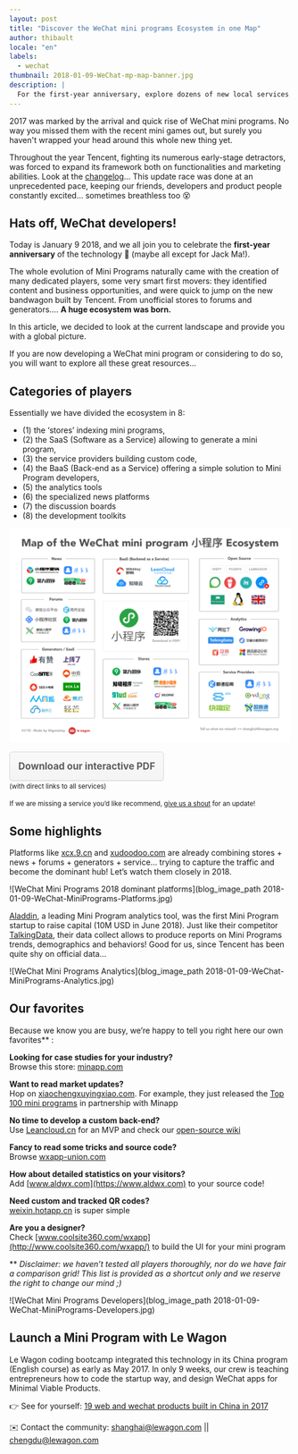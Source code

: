 ```yaml
---
layout: post
title: "Discover the WeChat mini programs Ecosystem in one Map"
author: thibault
locale: "en"
labels:
  - wechat
thumbnail: 2018-01-09-WeChat-mp-map-banner.jpg
description: |
  For the first-year anniversary, explore dozens of new local services and great resources
---
```


2017 was marked by the arrival and quick rise of WeChat mini programs. No way you missed them with the recent mini games out, but surely you haven't wrapped your head around this whole new thing yet.

Throughout the year Tencent, fighting its numerous early-stage detractors, was forced to expand its framework both on functionalities and marketing abilities. Look at the [changelog](https://mp.weixin.qq.com/debug/wxadoc/dev/devtools/uplog.html)... This update race was done at an unprecedented pace, keeping our friends, developers and product people constantly excited… sometimes breathless too 😵

## Hats off, WeChat developers!

Today is January 9 2018, and we all join you to celebrate the **first-year anniversary** of the technology 🎂 (maybe all except for Jack Ma!).

The whole evolution of Mini Programs naturally came with the creation of many dedicated players, some very smart first movers: they identified content and business opportunities, and were quick to jump on the new bandwagon built by Tencent. From unofficial stores to forums and generators…. **A huge ecosystem was born.**

In this article, we decided to look at the current landscape and provide you with a global picture.

If you are now developing a WeChat mini program or considering to do so, you will want to explore all these great resources…

## Categories of players

Essentially we have divided the ecosystem in 8:

- (1) the ‘stores’ indexing mini programs,
- (2) the SaaS (Software as a Service) allowing to generate a mini program,
- (3) the service providers building custom code,
- (4) the BaaS (Back-end as a Service) offering a simple solution to Mini Program developers,
- (5) the analytics tools
- (6) the specialized news platforms
- (7) the discussion boards
- (8) the development toolkits

<style>
.cta-map {
  font-weight: 700;
  font-size: 17px;
  padding: 15px;
  border: 1px solid #c6c6c6;
  margin-top: 0px;
  display: inline-block;
  border: 1px solid #c6c6c6;
  border-radius: 5px;
  margin-top: 0px;
  display: inline-block;
  -webkit-box-shadow: 0 1px 1px rgba(0, 0, 0, 0.1);
  box-shadow: 0 1px 1px rgba(0, 0, 0, 0.1);
  opacity: 0.7;
  background-image: -webkit-gradient(linear, left top, left bottom, from(#f8f8f8), to(#f1f1f1));
  background-image: linear-gradient(top, #f8f8f8, #f1f1f1);
  text-decoration: none!important;
}
</style>

<a href="https://pan.baidu.com/s/1kW7EvLP">
  <img src="https://raw.githubusercontent.com/lewagon/www-images/master/blog/posts/2018-01-09-WeChat-MiniPrograms-Map.png" alt="WeChat Mini Programs 2018 services for developers">
</a>


<p class="text-center">
<a href="https://pan.baidu.com/s/1kW7EvLP" class="cta-map">Download our interactive PDF</a>
<br>
<small>(with direct links to all services)</small>
</p>

<small> If we are missing a service you’d like recommend, [give us a shout](https://www.lewagon.com/shanghai) for an update!</small>

## Some highlights

Platforms like [xcx.9.cn](http://xcx.9.cn/news) and [xudoodoo.com](http://www.xudoodoo.com/) are already combining stores + news + forums + generators + service… trying to capture the traffic and become the dominant hub! Let’s watch them closely in 2018.

![WeChat Mini Programs 2018 dominant platforms](blog_image_path 2018-01-09-WeChat-MiniPrograms-Platforms.jpg)

[Aladdin](https://www.aldwx.com/), a leading Mini Program analytics tool, was the first Mini Program startup to raise capital (10M USD in June 2018). Just like their competitor [TalkingData](https://www.talkingdata.com/weApp/weApp.jsp), their data collect allows to produce reports on Mini Programs trends, demographics and behaviors! Good for us, since Tencent has been quite shy on official data…

![WeChat Mini Programs Analytics](blog_image_path 2018-01-09-WeChat-MiniPrograms-Analytics.jpg)

## Our favorites

Because we know you are busy, we’re happy to tell you right here our own favorites** :

**Looking for case studies for your industry?**
<br>Browse this store: [minapp.com](https://minapp.com/miniapp/)

**Want to read market updates?**
<br>Hop on [xiaochengxuyingxiao.com](http://www.xiaochengxuyingxiao.com/). For example, they just released the [Top 100 mini programs](http://www.xiaochengxuyingxiao.com/?p=10068) in partnership with Minapp

**No time to develop a custom back-end?**
<br>Use [Leancloud.cn](https://leancloud.cn/) for an MVP and check our [open-source wiki](https://github.com/apelegri/wechat-miniprogram-wiki#leancloud-db)

**Fancy to read some tricks and source code?**
<br>Browse [wxapp-union.com](http://www.wxapp-union.com/)

**How about detailed statistics on your visitors?**
<br>Add [www.aldwx.com](https://www.aldwx.com) to your source code!

**Need custom and tracked QR codes?**
<br>[weixin.hotapp.cn](https://weixin.hotapp.cn/) is super simple

**Are you a designer?**
<br>Check [www.coolsite360.com/wxapp](http://www.coolsite360.com/wxapp/) to build the UI for your mini program


** *Disclaimer: we haven’t tested all players thoroughly, nor do we have fair a comparison grid! This list is provided as a shortcut only and we reserve the right to change our mind ;)*

![WeChat Mini Programs Developers](blog_image_path 2018-01-09-WeChat-MiniPrograms-Developers.jpg)

## Launch a Mini Program with Le Wagon

Le Wagon coding bootcamp integrated this technology in its China program (English course) as early as May 2017. In only 9 weeks, our crew is teaching entrepreneurs how to code the startup way, and design WeChat apps for Minimal Viable Products.

👉 See for yourself: [19 web and wechat products built in China in 2017](https://medium.com/le-wagon/19-web-and-wechat-products-built-in-china-this-year-2d30d2d74a00)

✉️ Contact the community: [shanghai@lewagon.com](https://www.lewagon.com/shanghai) || [chengdu@lewagon.com](https://www.lewagon.com/chengdu)

